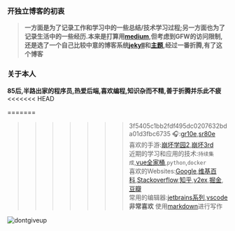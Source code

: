 ### 开独立博客的初衷
> **一方面是为了记录工作和学习中的一些总结/技术学习过程;另一方面也为了记录生活中的一些经历.本来是打算用[medium](https://medium.com/),但考虑到GFW的访问限制,还是选了一个自己比较中意的博客系统[jekyll](https://github.com/jekyll/jekyll)和[主题](https://github.com/Huxpro/huxpro.github.io),经过一番折腾,有了这个博客**

### 关于本人
**85后,半路出家的程序员,热爱后端,喜欢编程,知识杂而不精,善于折腾并乐此不疲**  
<<<<<<< HEAD

=======
>>>>>>> 3f5405c1bb2fdf495dc0207632bda01d3fbc6735
🎧:[gr10e](https://www.gradolabs.com/component/k2/item/46-gr10e),[sr80e](https://www.gradolabs.com/headphones/prestige-series/item/1-sr80e)  
喜欢的手游:[崩坏学园2](https://zh.wikipedia.org/zh-hans/%E5%B4%A9%E5%9D%8F%E5%AD%A6%E5%9B%AD2),[崩坏3rd](https://zh.wikipedia.org/zh-hans/%E5%B4%A9%E5%A3%9E3rd)    
近期的学习和应用的技术:`持续集成`,[vue全家桶](https://github.com/vuejs/vue),`python`,`docker`  
喜欢的Websites:[Google](https://google.com.hk),[维基百科](https://zh.wikipedia.org/zh-hans/%E9%A6%96%E9%A1%B5),[Stackoverflow](https://stackoverflow.com/),[知乎](https://zhihu.com),[v2ex](https://v2ex.com),[掘金](https://juejin.im/),[豆瓣](https://douban.com/)  
常用的编辑器:[jetbrains系列](https://www.jetbrains.com/),[vscode](https://code.visualstudio.com/)  
**非常喜欢** 使用[markdown](https://zh.wikipedia.org/wiki/Markdown)进行写作  

![dontgiveup](https://lestat.b0.upaiyun.com/blog/dontgiveup.png)

